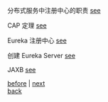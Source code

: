 分布式服务中注册中心的职责 [see](2/1.md)  

CAP 定理 [see](2/2.md)  

Eureka 注册中心 [see](2/3.md)  

创建 Eureka Server [see](2/4.md)  

JAXB [see](2/5.md)  

[before](1.md) | [next](3.md)  
[back](../12.md)  